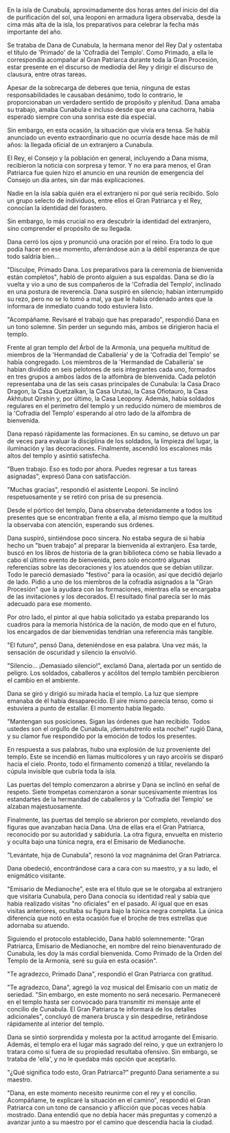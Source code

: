 En la isla de Cunabula, aproximadamente dos horas antes del inicio del día de purificación del sol, una leoponi en armadura ligera observaba, desde la cima más alta de la isla, los preparativos para celebrar la fecha más importante del año.

Se trataba de Dana de Cunabula, la hermana menor del Rey Dal y ostentaba el título de 'Primado' de la 'Cofradía del Templo'. Como Primado, a ella le correspondía acompañar al Gran Patriarca durante toda la Gran Procesión, estar presente en el discurso de mediodía del Rey y dirigir el discurso de clausura, entre otras tareas.

Apesar de la sobrecarga de deberes que tenia, ninguna de estas responsabilidades le causaban desánimo, todo lo contrario, le proporcionaban un verdadero sentido de propósito y plenitud. Dana amaba su trabajo, amaba Cunabula e incluso desde que era una cachorra, había esperado siempre con una sonrisa este día especial.

Sin embargo, en esta ocasión, la situación que vivía era tensa. Se había anunciado un evento extraordinario que no ocurría desde hace más de mil años: la llegada oficial de un extranjero a Cunabula.

El Rey, el Consejo y la población en general, incluyendo a Dana misma, recibieron la noticia con sorpresa y temor. Y no era para menos, el Gran Patriarca fue quien hizo el anuncio en una reunión de emergencia del Consejo un día antes, sin dar más explicaciones.

Nadie en la isla sabía quién era el extranjero ni por qué sería recibido. Solo un grupo selecto de individuos, entre ellos el Gran Patriarca y el Rey, conocían la identidad del forastero.

Sin embargo, lo más crucial no era descubrir la identidad del extranjero, sino comprender el propósito de su llegada.

Dana cerró los ojos y pronunció una oración por el reino. Era todo lo que podía hacer en ese momento, aferrándose aún a la débil esperanza de que todo saldría bien...

"Disculpe, Primado Dana. Los preparativos para la ceremonia de bienvenida están completos", habló de pronto alguien a sus espaldas. Dana se dio la vuelta y vio a uno de sus compañeros de la 'Cofradía del Templo', inclinado en una postura de reverencia. Dana suspiró en silencio; habían interrumpido su rezo, pero no se lo tomó a mal, ya que le había ordenado antes que la informara de inmediato cuando todo estuviera listo.

"Acompáñame. Revisaré el trabajo que has preparado", respondió Dana en un tono solemne. Sin perder un segundo más, ambos se dirigieron hacia el templo.

Frente al gran templo del Árbol de la Armonía, una pequeña multitud de miembros de la 'Hermandad de Caballería' y de la 'Cofradía del Templo' se había congregado. Los miembros de la 'Hermandad de Caballería' se habían dividido en seis pelotones de seis integrantes cada uno, formados en tres grupos a ambos lados de la alfombra de bienvenida. Cada pelotón representaba una de las seis casas principales de Cunabula: la Casa Draco Dragon, la Casa Quetzalkan, la Casa Urutaú, la Casa Ofiotauro, la Casa Akhtubut Qirshin y, por último, la Casa Leopony. Además, había soldados regulares en el perímetro del templo y un reducido número de miembros de la 'Cofradía del Templo' esperando al otro lado de la alfombra de bienvenida.

Dana repasó rápidamente las formaciones. En su camino, se detuvo un par de veces para evaluar la disciplina de los soldados, la limpieza del lugar, la iluminación y las decoraciones. Finalmente, ascendió los escalones más altos del templo y asintió satisfecha.

"Buen trabajo. Eso es todo por ahora. Puedes regresar a tus tareas asignadas", expresó Dana con satisfacción.

"Muchas gracias", respondió el asistente Leoponi. Se inclinó respetuosamente y se retiró con prisa de su presencia.

Desde el pórtico del templo, Dana observaba detenidamente a todos los presentes que se encontraban frente a ella, al mismo tiempo que la multitud la observaba con atención, esperando sus órdenes.

Dana suspiró, sintiéndose poco sincera. No estaba segura de si había hecho un "buen trabajo" al preparar la bienvenida al extranjero. Esa tarde, buscó en los libros de historia de la gran biblioteca cómo se había llevado a cabo el último evento de bienvenida, pero solo encontró algunas referencias sobre las decoraciones y los atuendos que se debían utilizar. Todo le pareció demasiado "festivo" para la ocasión, así que decidió dejarlo de lado. Pidió a uno de los miembros de la cofradía asignados a la "Gran Procesión" que la ayudara con las formaciones, mientras ella se encargaba de las invitaciones y los decorados. El resultado final parecía ser lo más adecuado para ese momento.

Por otro lado, el pintor al que había solicitado ya estaba preparando los cuadros para la memoria histórica de la nación, de modo que en el futuro, los encargados de dar bienvenidas tendrían una referencia más tangible.

"El futuro", pensó Dana, deteniéndose en esa palabra. Una vez más, la sensación de oscuridad y silencio la envolvió.

"Silencio... ¡Demasiado silencio!", exclamó Dana, alertada por un sentido de peligro. Los soldados, caballeros y acólitos del templo también percibieron el cambio en el ambiente.

Dana se giró y dirigió su mirada hacia el templo. La luz que siempre emanaba de él había desaparecido. El aire mismo parecía tenso, como si estuviera a punto de estallar. El momento había llegado.

"Mantengan sus posiciones. Sigan las órdenes que han recibido. Todos ustedes son el orgullo de Cunabula, ¡demuéstrenlo esta noche!" rugió Dana, y su clamor fue respondido por la emoción de todos los presentes.

En respuesta a sus palabras, hubo una explosión de luz proveniente del templo. Este se incendió en llamas multicolores y un rayo arcoíris se disparó hacia el cielo. Pronto, todo el firmamento comenzó a titilar, revelando la cúpula invisible que cubría toda la isla.

Las puertas del templo comenzaron a abrirse y Dana se inclinó en señal de respeto. Siete trompetas comenzaron a sonar sucesivamente mientras los estandartes de la hermandad de caballeros y la 'Cofradía del Templo' se alzaban majestuosamente.

Finalmente, las puertas del templo se abrieron por completo, revelando dos figuras que avanzaban hacia Dana. Una de ellas era el Gran Patriarca, reconocido por su autoridad y sabiduría. La otra figura, envuelta en misterio y oculta bajo una túnica negra, era el Emisario de Medianoche.

"Levántate, hija de Cunabula", resonó la voz magnánima del Gran Patriarca.

Dana obedeció, encontrándose cara a cara con su maestro, y a su lado, el enigmático visitante.

"Emisario de Medianoche", este era el título que se le otorgaba al extranjero que visitaría Cunabula, pero Dana conocía su identidad real y sabía que había realizado visitas "no oficiales" en el pasado. Al igual que en esas visitas anteriores, ocultaba su figura bajo la túnica negra completa. La única diferencia que notó en esta ocasión fue el broche de tres estrellas que adornaba su atuendo.

Siguiendo el protocolo establecido, Dana habló solemnemente: "Gran Patriarca, Emisario de Medianoche, en nombre del reino bienaventurado de Cunabula, les doy la más cordial bienvenida. Como Primado de la Orden del Templo de la Armonía, seré su guía en esta ocasión".

"Te agradezco, Primado Dana", respondió el Gran Patriarca con gratitud.

"Te agradezco, Dana", agregó la voz musical del Emisario con un matiz de seriedad. "Sin embargo, en este momento no será necesario. Permaneceré en el templo hasta ser convocado para transmitir mi mensaje ante el concilio de Cunabula. El Gran Patriarca te informará de los detalles adicionales", concluyó de manera brusca y sin despedirse, retirándose rápidamente al interior del templo.

Dana se sintió sorprendida y molesta por la actitud arrogante del Emisario. Además, el templo era el lugar más sagrado del reino, y que un extranjero lo tratara como si fuera de su propiedad resultaba ofensivo. Sin embargo, se trataba de 'ella', y no le quedaba más opción que aceptarlo.

"¿Qué significa todo esto, Gran Patriarca?" preguntó Dana seriamente a su maestro.

"Dana, en este momento necesito reunirme con el rey y el concilio. Acompáñame, te explicaré la situación en el camino", respondió el Gran Patriarca con un tono de cansancio y aflicción que pocas veces había mostrado. Dana entendió que no debía hacer más preguntas y comenzó a avanzar junto a su maestro por el camino que descendía hacia la ciudad.